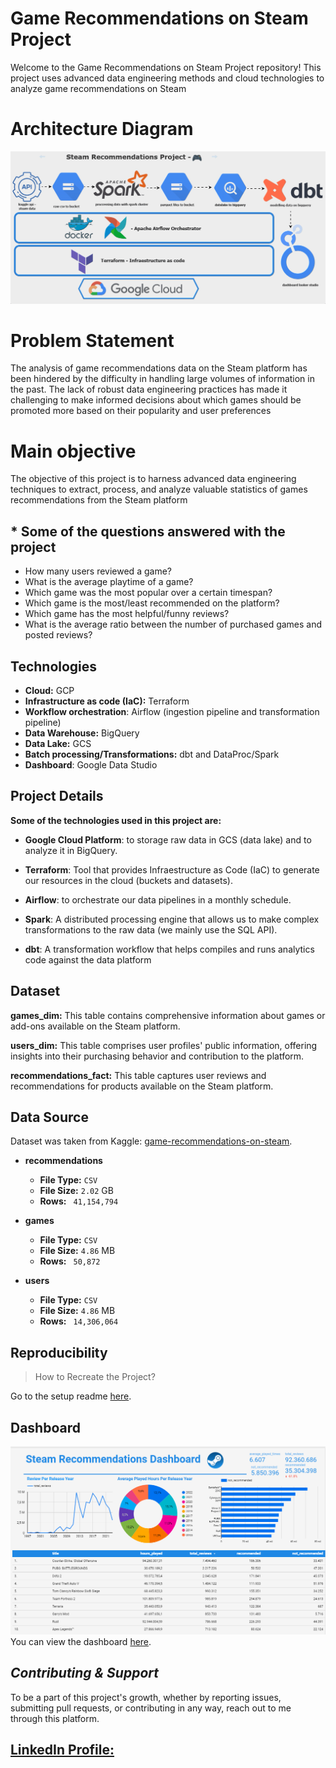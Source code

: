 # Game Recommendations on Steam Project
Welcome to the Game Recommendations on Steam Project repository! This project uses advanced data engineering methods and cloud technologies to analyze game recommendations on Steam

# Architecture Diagram

![alt text](https://github.com/JP2394/steam-recommendations-DE-project/blob/main/assets/architecture/architecture.gif)

# Problem Statement
The analysis of game recommendations data on the Steam platform has been hindered by the difficulty in handling large volumes of information in the past. The lack of robust data engineering practices has made it challenging to make informed decisions about which games should be promoted more based on their popularity and user preferences 

# Main objective
The objective of this project is to harness advanced data engineering techniques to extract, process, and analyze valuable statistics  of  games recommendations from the Steam platform

## * Some of the questions answered with the project

* How many users reviewed a game?
* What is the average playtime of a game?
* Which game was the most popular over a certain timespan?
* Which game is the most/least recommended on the platform?
* Which game has the most helpful/funny reviews? 
* What is the average ratio between the number of purchased games and posted reviews?


## Technologies
- **Cloud:** GCP
- **Infrastructure as code (IaC):** Terraform
- **Workflow orchestration**: Airflow (ingestion pipeline and transformation pipeline)
-   **Data Warehouse:** BigQuery
- **Data Lake:** GCS
- **Batch processing/Transformations:** dbt and DataProc/Spark 
- **Dashboard**: Google Data Studio

## Project Details

**Some of the technologies used in this project are:**

* **Google Cloud Platform**: to storage raw data in GCS (data lake) and to analyze it in BigQuery.

*  **Terraform**: Tool that provides Infraestructure as Code (IaC) to generate our resources in the cloud (buckets and datasets).

* **Airflow**: to orchestrate our data pipelines in a monthly schedule.

* **Spark**: A distributed processing engine that allows us to make complex transformations to the raw data (we mainly use the SQL API).

* **dbt**: A transformation workflow that helps compiles and runs analytics code against the data platform

## Dataset

**games_dim:** This table contains comprehensive information about games or add-ons available on the Steam platform. 

**users_dim:** This table comprises user profiles' public information, offering insights into their purchasing behavior and contribution to the platform.

**recommendations_fact:** This table captures user reviews and recommendations for products available on the Steam platform.


## Data Source

Dataset was taken from Kaggle: [game-recommendations-on-steam](https://www.kaggle.com/datasets/antonkozyriev/game-recommendations-on-steam).

 - **recommendations**
    - **File Type:** `CSV`
    - **File Size:** `2.02` GB
    - **Rows:** ` 41,154,794`

 - **games**
    - **File Type:** `CSV`
    - **File Size:** `4.86` MB
    - **Rows:** ` 50,872`

 - **users**
    - **File Type:** `CSV`
    - **File Size:** `4.86` MB
    - **Rows:** ` 14,306,064`


## Reproducibility 
>How to Recreate the Project? 

Go to the setup readme [here](/setup/README.md).


## Dashboard
![dashboard](assets/dashboard/steam_recommendations_dashboard.png)
You can view the dashboard [here](https://lookerstudio.google.com/reporting/3ebc5e6e-5560-4cf6-98da-87e67b9a324a).

## _Contributing & Support_
To be a part of this project's growth, whether by reporting issues, submitting pull requests, or contributing in any way, reach out to me through this platform.

## [LinkedIn Profile:](https://www.linkedin.com/in/josedanielpp/)
